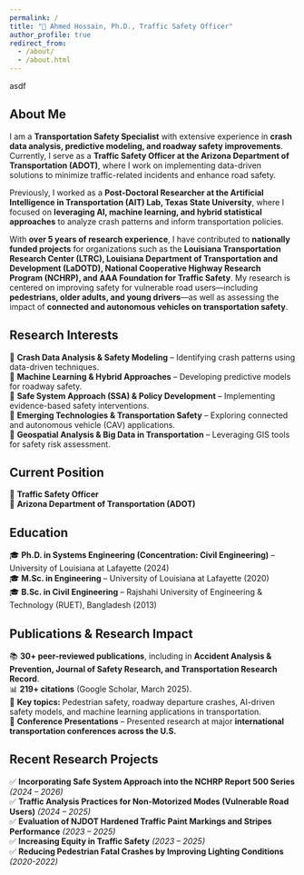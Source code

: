 ```yaml
---
permalink: /
title: "📌 Ahmed Hossain, Ph.D., Traffic Safety Officer"
author_profile: true
redirect_from: 
  - /about/
  - /about.html
---
```


<!-- ## Welcome
🚀 **Traffic Safety Officer | Transportation Safety Specialist | AI & Data Science in Transportation | Crash Analysis & Machine Learning**   -->
asdf
## **About Me**  
I am a **Transportation Safety Specialist** with extensive experience in **crash data analysis, predictive modeling, and roadway safety improvements**. Currently, I serve as a **Traffic Safety Officer at the Arizona Department of Transportation (ADOT)**, where I work on implementing data-driven solutions to minimize traffic-related incidents and enhance road safety.  

Previously, I worked as a **Post-Doctoral Researcher at the Artificial Intelligence in Transportation (AIT) Lab, Texas State University**, where I focused on **leveraging AI, machine learning, and hybrid statistical approaches** to analyze crash patterns and inform transportation policies.  

With **over 5 years of research experience**, I have contributed to **nationally funded projects** for organizations such as the **Louisiana Transportation Research Center (LTRC), Louisiana Department of Transportation and Development (LaDOTD), National Cooperative Highway Research Program (NCHRP), and AAA Foundation for Traffic Safety**. My research is centered on improving safety for vulnerable road users—including **pedestrians, older adults, and young drivers**—as well as assessing the impact of **connected and autonomous vehicles on transportation safety**.  

## **Research Interests**  
🔹 **Crash Data Analysis & Safety Modeling** – Identifying crash patterns using data-driven techniques.  
🔹 **Machine Learning & Hybrid Approaches** – Developing predictive models for roadway safety.  
🔹 **Safe System Approach (SSA) & Policy Development** – Implementing evidence-based safety interventions.  
🔹 **Emerging Technologies & Transportation Safety** – Exploring connected and autonomous vehicle (CAV) applications.  
🔹 **Geospatial Analysis & Big Data in Transportation** – Leveraging GIS tools for safety risk assessment.  

## **Current Position**  
💼 **Traffic Safety Officer**  
📍 **Arizona Department of Transportation (ADOT)**  

## **Education**  
🎓 **Ph.D. in Systems Engineering (Concentration: Civil Engineering)** – University of Louisiana at Lafayette (2024)  
🎓 **M.Sc. in Engineering** – University of Louisiana at Lafayette (2020)  
🎓 **B.Sc. in Civil Engineering** – Rajshahi University of Engineering & Technology (RUET), Bangladesh (2013)  

## **Publications & Research Impact**  
📚 **30+ peer-reviewed publications**, including in **Accident Analysis & Prevention, Journal of Safety Research, and Transportation Research Record**.  
📊 **219+ citations** (Google Scholar, March 2025).  
📢 **Key topics:** Pedestrian safety, roadway departure crashes, AI-driven safety models, and machine learning applications in transportation.  
🎤 **Conference Presentations** – Presented research at major **international transportation conferences across the U.S.**  

## **Recent Research Projects**  
✅ **Incorporating Safe System Approach into the NCHRP Report 500 Series** *(2024 – 2026)*  
✅ **Traffic Analysis Practices for Non-Motorized Modes (Vulnerable Road Users)** *(2024 – 2025)*  
✅ **Evaluation of NJDOT Hardened Traffic Paint Markings and Stripes Performance** *(2023 – 2025)*  
✅ **Increasing Equity in Traffic Safety** *(2023 – 2025)*  
✅ **Reducing Pedestrian Fatal Crashes by Improving Lighting Conditions** *(2020-2022)*  

